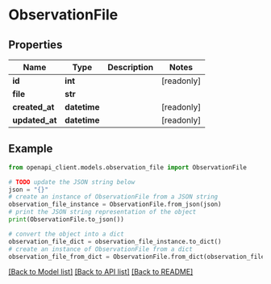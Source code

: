# ObservationFile


## Properties

Name | Type | Description | Notes
------------ | ------------- | ------------- | -------------
**id** | **int** |  | [readonly] 
**file** | **str** |  | 
**created_at** | **datetime** |  | [readonly] 
**updated_at** | **datetime** |  | [readonly] 

## Example

```python
from openapi_client.models.observation_file import ObservationFile

# TODO update the JSON string below
json = "{}"
# create an instance of ObservationFile from a JSON string
observation_file_instance = ObservationFile.from_json(json)
# print the JSON string representation of the object
print(ObservationFile.to_json())

# convert the object into a dict
observation_file_dict = observation_file_instance.to_dict()
# create an instance of ObservationFile from a dict
observation_file_from_dict = ObservationFile.from_dict(observation_file_dict)
```
[[Back to Model list]](../README.md#documentation-for-models) [[Back to API list]](../README.md#documentation-for-api-endpoints) [[Back to README]](../README.md)


